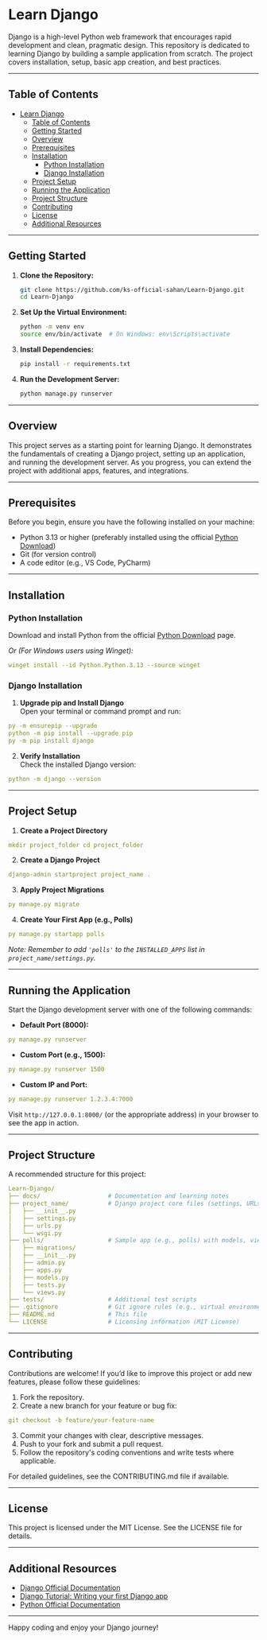 # Learn Django

Django is a high-level Python web framework that encourages rapid development and clean, pragmatic design. This repository is dedicated to learning Django by building a sample application from scratch. The project covers installation, setup, basic app creation, and best practices.

---

## Table of Contents

- [Learn Django](#learn-django)
  - [Table of Contents](#table-of-contents)
  - [Getting Started](#getting-started)
  - [Overview](#overview)
  - [Prerequisites](#prerequisites)
  - [Installation](#installation)
    - [Python Installation](#python-installation)
    - [Django Installation](#django-installation)
  - [Project Setup](#project-setup)
  - [Running the Application](#running-the-application)
  - [Project Structure](#project-structure)
  - [Contributing](#contributing)
  - [License](#license)
  - [Additional Resources](#additional-resources)

---

## Getting Started

1. **Clone the Repository:**

   ```bash
   git clone https://github.com/ks-official-sahan/Learn-Django.git
   cd Learn-Django
   ```

2. **Set Up the Virtual Environment:**

   ```bash
   python -m venv env
   source env/bin/activate  # On Windows: env\Scripts\activate
   ```

3. **Install Dependencies:**

   ```bash
   pip install -r requirements.txt
   ```

4. **Run the Development Server:**

   ```bash
   python manage.py runserver
   ```

---

## Overview

This project serves as a starting point for learning Django. It demonstrates the fundamentals of creating a Django project, setting up an application, and running the development server. As you progress, you can extend the project with additional apps, features, and integrations.

---

## Prerequisites

Before you begin, ensure you have the following installed on your machine:

- Python 3.13 or higher (preferably installed using the official [Python Download](https://www.python.org/downloads/))
- Git (for version control)
- A code editor (e.g., VS Code, PyCharm)

---

## Installation

### Python Installation

Download and install Python from the official [Python Download](https://www.python.org/downloads/) page.

_Or (For Windows users using Winget):_

```yaml
winget install --id Python.Python.3.13 --source winget
```

### Django Installation

1. **Upgrade pip and Install Django**  
   Open your terminal or command prompt and run:

```yaml
py -m ensurepip --upgrade
python -m pip install --upgrade pip
py -m pip install django
```

2. **Verify Installation**  
   Check the installed Django version:

```yaml
python -m django --version
```

---

## Project Setup

1. **Create a Project Directory**

```yaml
mkdir project_folder cd project_folder
```

2. **Create a Django Project**

```yaml
django-admin startproject project_name .
```

3. **Apply Project Migrations**

```yaml
py manage.py migrate
```

4. **Create Your First App (e.g., Polls)**

```yaml
py manage.py startapp polls
```

_Note: Remember to add `'polls'` to the `INSTALLED_APPS` list in `project_name/settings.py`._

---

## Running the Application

Start the Django development server with one of the following commands:

- **Default Port (8000):**

```yaml
py manage.py runserver
```

- **Custom Port (e.g., 1500):**

```yaml
py manage.py runserver 1500
```

- **Custom IP and Port:**

```yaml
py manage.py runserver 1.2.3.4:7000
```

Visit `http://127.0.0.1:8000/` (or the appropriate address) in your browser to see the app in action.

---

## Project Structure

A recommended structure for this project:

```yaml
Learn-Django/
├── docs/                   # Documentation and learning notes
├── project_name/           # Django project core files (settings, URLs, wsgi)
│   ├── __init__.py
│   ├── settings.py
│   ├── urls.py
│   └── wsgi.py
├── polls/                  # Sample app (e.g., polls) with models, views, templates
│   ├── migrations/
│   ├── __init__.py
│   ├── admin.py
│   ├── apps.py
│   ├── models.py
│   ├── tests.py
│   └── views.py
├── tests/                  # Additional test scripts
├── .gitignore              # Git ignore rules (e.g., virtual environment, __pycache__)
├── README.md               # This file
└── LICENSE                 # Licensing information (MIT License)
```

---

## Contributing

Contributions are welcome! If you’d like to improve this project or add new features, please follow these guidelines:

1. Fork the repository.
2. Create a new branch for your feature or bug fix:

```yaml
git checkout -b feature/your-feature-name
```

3. Commit your changes with clear, descriptive messages.
4. Push to your fork and submit a pull request.
5. Follow the repository's coding conventions and write tests where applicable.

For detailed guidelines, see the CONTRIBUTING.md file if available.

---

## License

This project is licensed under the MIT License. See the LICENSE file for details.

---

## Additional Resources

- [Django Official Documentation](https://docs.djangoproject.com/en/stable/)
- [Django Tutorial: Writing your first Django app](https://docs.djangoproject.com/en/stable/intro/tutorial01/)
- [Python Official Documentation](https://docs.python.org/3/)

---

Happy coding and enjoy your Django journey!
